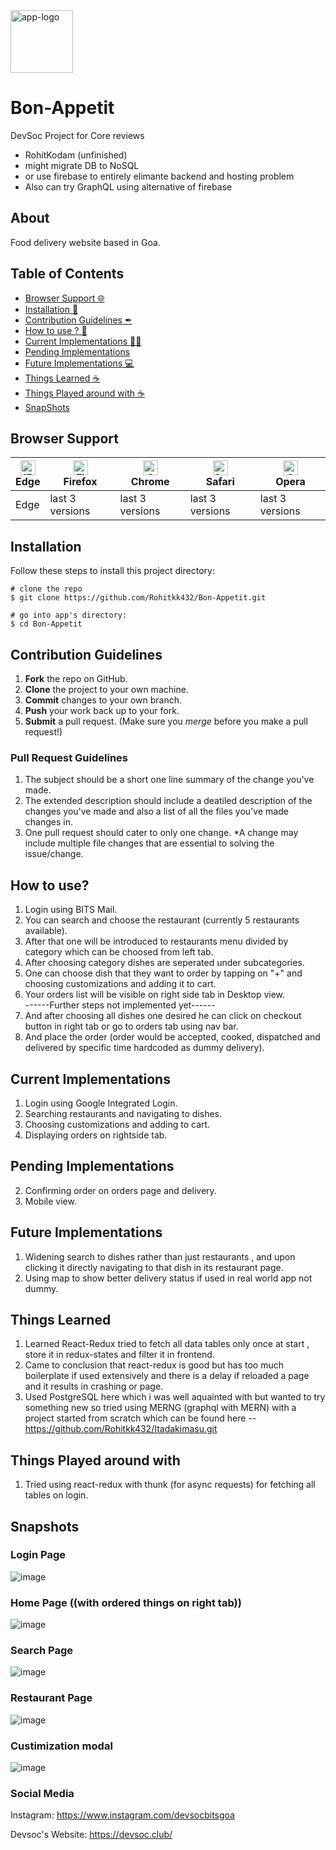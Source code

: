 <img width="100" alt="app-logo" src="https://res.cloudinary.com/rohitkk432/image/upload/v1629486411/Bon-Appetit_logo_b94haw.png">

# Bon-Appetit
DevSoc Project for Core reviews
- RohitKodam (unfinished)
- might migrate DB to NoSQL
- or use firebase to entirely elimante backend and hosting problem
- Also can try GraphQL using alternative of firebase

## About
Food delivery website based in Goa.

## Table of Contents
- [Browser Support 🌐](#browser-support)
- [Installation 🐣](#installation)
- [Contribution Guidelines ✒](#contribution-guidelines)
- [How to use ? 📖](#how-to-use)
- [Current Implementations 👨‍💻](#current-implementations)
- [Pending Implementations ](#pending-implementations)
- [Future Implementations 💻](#future-implementations)
- [Things Learned ☕](#things-learned)
- [Things Played around with ☕](#things-played-around-with)
- [SnapShots](#snapshots)

## Browser Support
| [<img src="https://raw.githubusercontent.com/alrra/browser-logos/master/src/edge/edge_48x48.png" alt="IE / Edge" width="24px" height="24px" />](http://godban.github.io/browsers-support-badges/)</br>Edge | [<img src="https://raw.githubusercontent.com/alrra/browser-logos/master/src/firefox/firefox_48x48.png" alt="Firefox" width="24px" height="24px" />](http://godban.github.io/browsers-support-badges/)</br>Firefox | [<img src="https://raw.githubusercontent.com/alrra/browser-logos/master/src/chrome/chrome_48x48.png" alt="Chrome" width="24px" height="24px" />](http://godban.github.io/browsers-support-badges/)</br>Chrome | [<img src="https://raw.githubusercontent.com/alrra/browser-logos/master/src/safari/safari_48x48.png" alt="Safari" width="24px" height="24px" />](http://godban.github.io/browsers-support-badges/)</br>Safari | [<img src="https://raw.githubusercontent.com/alrra/browser-logos/master/src/opera/opera_48x48.png" alt="Opera" width="24px" height="24px" />](http://godban.github.io/browsers-support-badges/)</br>Opera |
| --- | --- | --- | --- | --- |
| Edge | last 3 versions | last 3 versions | last 3 versions | last 3 versions |

## Installation

Follow these steps to install this project directory:

```
# clone the repo
$ git clone https://github.com/Rohitkk432/Bon-Appetit.git

# go into app's directory:
$ cd Bon-Appetit

```

## Contribution Guidelines
1. **Fork** the repo on GitHub.
2. **Clone** the project to your own machine.
3. **Commit** changes to your own branch.
4. **Push** your work back up to your fork.
5. **Submit** a pull request.
(Make sure you *merge* before you make a pull request!)

### Pull Request Guidelines
1. The subject should be a short one line summary of the change you've made.
2. The extended description should include a deatiled description of the changes you've made and also a list of all the files you've made changes in.
3. One pull request should cater to only one change. *A change may include multiple file changes that are essential to solving the issue/change.

## How to use?
1. Login using BITS Mail.<br />
2. You can search and choose the restaurant (currently 5 restaurants available).<br />
3. After that one will be introduced to restaurants menu divided by category which can be choosed from left tab.<br />
4. After choosing category dishes are seperated under subcategories.<br />
5. One can choose dish that they want to order by tapping on "+" and choosing customizations and adding it to cart.<br />
6. Your orders list will be visible on right side tab in Desktop view.<br />
------Further steps not implemented yet------<br />
7. And after choosing all dishes one desired he can click on checkout button in right tab or go to orders tab using nav bar.<br />
8. And place the order (order would be accepted, cooked,  dispatched and delivered by specific time hardcoded as dummy delivery).<br />

## Current Implementations
1. Login using Google Integrated Login.
2. Searching restaurants and navigating to dishes.
3. Choosing customizations and adding to cart.
4. Displaying orders on rightside tab.

## Pending Implementations
2. Confirming order on orders page and delivery.
3. Mobile view.

## Future Implementations
1. Widening search to dishes rather than just restaurants , and upon clicking it directly navigating to that dish in its restaurant page.
2. Using map to show better delivery status if used in real world app not dummy.


## Things Learned
1. Learned React-Redux tried to fetch all data tables only once at start , store it in redux-states and filter it in frontend.
2. Came to conclusion that react-redux is good but has too much boilerplate if used extensively and there is a delay if reloaded a page and it results in crashing or page.
3. Used PostgreSQL here which i was well aquainted with but wanted to try something new so tried using MERNG (graphql with MERN) with a project started from scratch which can be found here -- https://github.com/Rohitkk432/Itadakimasu.git 

## Things Played around with
1. Tried using react-redux with thunk (for async requests) for fetching all tables on login. 

## Snapshots

### Login Page
![image](https://user-images.githubusercontent.com/74586376/130281030-3f5b33e6-aa87-418f-ad5f-c200f00413a0.png)

### Home Page ((with ordered things on right tab))
![image](https://user-images.githubusercontent.com/74586376/130281101-81f05f15-95ab-490f-9613-153c39fb3212.png)

### Search Page
![image](https://user-images.githubusercontent.com/74586376/130281204-eafeb343-69a5-437d-8765-56174788f6b7.png)

### Restaurant Page
![image](https://user-images.githubusercontent.com/74586376/130281299-ccbaa863-8f72-4bd8-91a1-f6b5656e6195.png)

### Custimization modal
![image](https://user-images.githubusercontent.com/74586376/130281382-779278dc-c3bc-4657-9237-f1a7d37c4bf7.png)

### Social Media

Instagram: <https://www.instagram.com/devsocbitsgoa>

Devsoc's Website: <https://devsoc.club/>

